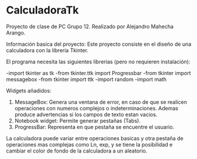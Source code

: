 # CalculadoraTk
Proyecto de clase de PC Grupo 12. Realizado por Alejandro Mahecha Arango.

Información basica del proyecto:
Este proyecto consiste en el diseño de una calculadora con la libreria Tkinter. 

El programa necesita las siguientes librerias (pero no requieren instalación): 

-import tkinter as tk
-from tkinter.ttk import Progressbar
-from tkinter import messagebox
-from tkinter import ttk
-import random
-import math

Widgets añadidos: 
1. MessageBox: Genera una ventana de error, en caso de que se realicen operaciones con numeros complejos o indeterminaciones. Ademas produce advertencias si los campos de texto estan vacios.
2. Notebook widget: Permite generar pestañas (Tabs).
3. ProgressBar: Representa en que pestaña se encuentre el usuario. 

La calculadora puede variar entre operaciones basicas y otra pestaña de operaciones mas complejas como Ln, exp, y se tiene la posibilidad e cambiar el color de fondo de la calculadora a un aleatorio.

